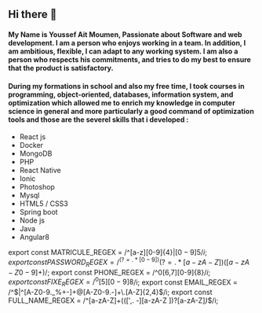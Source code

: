 ## Hi there 👋

#### My Name is Youssef Ait Moumen, Passionate about Software and web development. I am a person who enjoys working in a team. In addition, I am ambitious, flexible, I can adapt to any working system. I am also a person who respects his commitments, and tries to do my best to ensure that the product is satisfactory.



#### During my formations in school and also my free time, I took courses in programming, object-oriented, databases, information system, and optimization which allowed me to enrich my knowledge in computer science in general and more particularly a good command of optimization tools and those are the severel skills that i developed :

- React js
- Docker
- MongoDB
- PHP
- React Native
- Ionic
- Photoshop
- Mysql
- HTML5 / CSS3
- Spring boot
- Node js
- Java
- Angular8

export const MATRICULE_REGEX = /^[a-z][0-9]{4}$|[0-9]{5}/i;
export const PASSWORD_REGEX = /^(?=.*[0-9])(?=.*[a-zA-Z])([a-zA-Z0-9]+)$/;
export const PHONE_REGEX = /^0[6,7][0-9]{8}$/i;
export const FIXE_REGEX = /^0[5][0-9]{8}$/i;
export const EMAIL_REGEX = /^$|^[A-Z0-9._%+-]+@[A-Z0-9.-]+\.[A-Z]{2,4}$/i;
export const FULL_NAME_REGEX = /^[a-zA-Z]+(([',. -][a-zA-Z ])?[a-zA-Z]*)*$/i;
